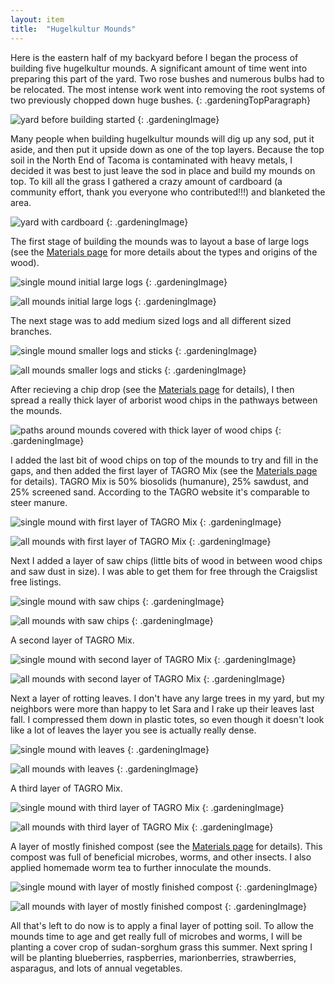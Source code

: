 ```yaml
---
layout: item
title:	"Hugelkultur Mounds"
---
```


Here is the eastern half of my backyard before I began the process of building five hugelkultur mounds. A significant amount of time went into preparing this part of the yard. Two rose bushes and numerous bulbs had to be relocated. The most intense work went into removing the root systems of two previously chopped down huge bushes.
{: .gardeningTopParagraph}

![yard before building started](/assets/images/gardening/hugelkultur/mounds01.jpeg)
{: .gardeningImage}

Many people when building hugelkultur mounds will dig up any sod, put it aside, and then put it upside down as one of the top layers. Because the top soil in the North End of Tacoma is contaminated with heavy metals, I decided it was best to just leave the sod in place and build my mounds on top. To kill all the grass I gathered a crazy amount of cardboard (a community effort, thank you everyone who contributed!!!) and blanketed the area.

![yard with cardboard](/assets/images/gardening/hugelkultur/mounds02.jpeg)
{: .gardeningImage}

The first stage of building the mounds was to layout a base of large logs (see the [Materials page](/gardening/hugelkultur-materials) for more details about the types and origins of the wood).

![single mound initial large logs](/assets/images/gardening/hugelkultur/mounds03.jpeg)
{: .gardeningImage}

![all mounds initial large logs](/assets/images/gardening/hugelkultur/mounds04.jpeg)
{: .gardeningImage}

The next stage was to add medium sized logs and all different sized branches.

![single mound smaller logs and sticks](/assets/images/gardening/hugelkultur/mounds05.jpeg)
{: .gardeningImage}

![all mounds smaller logs and sticks](/assets/images/gardening/hugelkultur/mounds06.jpeg)
{: .gardeningImage}

After recieving a chip drop (see the [Materials page](/gardening/hugelkultur-materials) for details), I then spread a really thick layer of arborist wood chips in the pathways between the mounds.

![paths around mounds covered with thick layer of wood chips](/assets/images/gardening/hugelkultur/mounds07.jpeg)
{: .gardeningImage}

I added the last bit of wood chips on top of the mounds to try and fill in the gaps, and then added the first layer of TAGRO Mix (see the [Materials page](/gardening/hugelkultur-materials) for details). TAGRO Mix is 50% biosolids (humanure), 25% sawdust, and 25% screened sand. According to the TAGRO website it's comparable to steer manure.

![single mound with first layer of TAGRO Mix](/assets/images/gardening/hugelkultur/mounds08.jpg)
{: .gardeningImage}

![all mounds with first layer of TAGRO Mix](/assets/images/gardening/hugelkultur/mounds09.jpg)
{: .gardeningImage}

Next I added a layer of saw chips (little bits of wood in between wood chips and saw dust in size). I was able to get them for free through the Craigslist free listings.

![single mound with saw chips](/assets/images/gardening/hugelkultur/mounds10.jpg)
{: .gardeningImage}

![all mounds with saw chips](/assets/images/gardening/hugelkultur/mounds11.jpg)
{: .gardeningImage}

A second layer of TAGRO Mix.

![single mound with second layer of TAGRO Mix](/assets/images/gardening/hugelkultur/mounds12.jpg)
{: .gardeningImage}

![all mounds with second layer of TAGRO Mix](/assets/images/gardening/hugelkultur/mounds13.jpg)
{: .gardeningImage}

Next a layer of rotting leaves. I don't have any large trees in my yard, but my neighbors were more than happy to let Sara and I rake up their leaves last fall. I compressed them down in plastic totes, so even though it doesn't look like a lot of leaves the layer you see is actually really dense.

![single mound with leaves](/assets/images/gardening/hugelkultur/mounds14.jpg)
{: .gardeningImage}

![all mounds with leaves](/assets/images/gardening/hugelkultur/mounds15.jpg)
{: .gardeningImage}

A third layer of TAGRO Mix.

![single mound with third layer of TAGRO Mix](/assets/images/gardening/hugelkultur/mounds16.jpg)
{: .gardeningImage}

![all mounds with third layer of TAGRO Mix](/assets/images/gardening/hugelkultur/mounds17.jpg)
{: .gardeningImage}

A layer of mostly finished compost (see the [Materials page](/gardening/hugelkultur-materials) for details). This compost was full of beneficial microbes, worms, and other insects. I also applied homemade worm tea to further innoculate the mounds.

![single mound with layer of mostly finished compost](/assets/images/gardening/hugelkultur/mounds18.jpeg)
{: .gardeningImage}

![all mounds with layer of mostly finished compost](/assets/images/gardening/hugelkultur/mounds19.jpeg)
{: .gardeningImage}

All that's left to do now is to apply a final layer of potting soil. To allow the mounds time to age and get really full of microbes and worms, I will be planting a cover crop of sudan-sorghum grass this summer. Next spring I will be planting blueberries, raspberries, marionberries, strawberries, asparagus, and lots of annual vegetables.